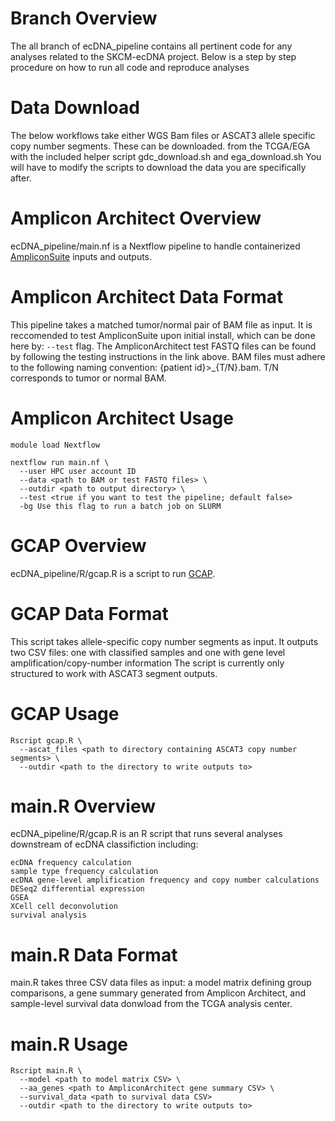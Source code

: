 # Branch Overview 
The all branch of ecDNA_pipeline contains all pertinent code for any analyses related to the SKCM-ecDNA project.
Below is a step by step procedure on how to run all code and reproduce analyses 

# Data Download
The below workflows take either WGS Bam files or ASCAT3 allele specific copy number segments.
These can be downloaded. from the TCGA/EGA with the included helper script gdc_download.sh and ega_download.sh
You will have to modify the scripts to download the data you are specifically after.

# Amplicon Architect Overview
ecDNA_pipeline/main.nf is a Nextflow pipeline to handle containerized [AmpliconSuite](https://github.com/AmpliconSuite/AmpliconSuite-pipeline) inputs and outputs.

# Amplicon Architect Data Format
This pipeline takes a matched tumor/normal pair of BAM file as input. 
It is reccomended to test AmpliconSuite upon initial install, which can be done here by: ```--test``` flag.
The AmpliconArchitect test FASTQ files can be found by following the testing instructions in the link above.
BAM files must adhere to the following naming convention: {patient id}>_{T/N}.bam. T/N corresponds to tumor or normal BAM.

# Amplicon Architect Usage
```
module load Nextflow

nextflow run main.nf \
  --user HPC user account ID
  --data <path to BAM or test FASTQ files> \
  --outdir <path to output directory> \
  --test <true if you want to test the pipeline; default false>
  -bg Use this flag to run a batch job on SLURM
```

# GCAP Overview
ecDNA_pipeline/R/gcap.R is a script to run [GCAP](https://github.com/ShixiangWang/gcap).

# GCAP Data Format
This script takes allele-specific copy number segments as input.
It outputs two CSV files: one with classified samples and one with gene level amplification/copy-number information
The script is currently only structured to work with ASCAT3 segment outputs.

# GCAP Usage
```
Rscript gcap.R \
  --ascat_files <path to directory containing ASCAT3 copy number segments> \
  --outdir <path to the directory to write outputs to>
```

# main.R Overview
ecDNA_pipeline/R/gcap.R is an R script that runs several analyses downstream of ecDNA classifiction including:
```
ecDNA frequency calculation
sample type frequency calculation
ecDNA gene-level amplification frequency and copy number calculations
DESeq2 differential expression
GSEA
XCell cell deconvolution
survival analysis
```

# main.R Data Format
main.R takes three CSV data files as input: a model matrix defining group comparisons, a gene summary generated
from Amplicon Architect, and sample-level survival data donwload from the TCGA analysis center.

# main.R Usage
```
Rscript main.R \
  --model <path to model matrix CSV> \
  --aa_genes <path to AmpliconArchitect gene summary CSV> \
  --survival_data <path to survival data CSV>
  --outdir <path to the directory to write outputs to>
```
